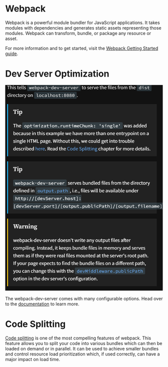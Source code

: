 # Webpack

Webpack is a powerful module bundler for JavaScript applications. It takes modules with dependencies and generates static assets representing those modules. Webpack can transform, bundle, or package any resource or asset.

For more information and to get started, visit the [Webpack Getting Started guide](https://webpack.js.org/guides/getting-started/).

# Dev Server Optimization
![alt text](optimizationNotes.png)

The webpack-dev-server comes with many configurable options. Head over to the [documentation](https://webpack.js.org/configuration/dev-server) to learn more.

# Code Splitting
[Code splitting](https://webpack.js.org/guides/code-splitting/) is one of the most compelling features of webpack. This feature allows you to split your code into various bundles which can then be loaded on demand or in parallel. It can be used to achieve smaller bundles and control resource load prioritization which, if used correctly, can have a major impact on load time.

